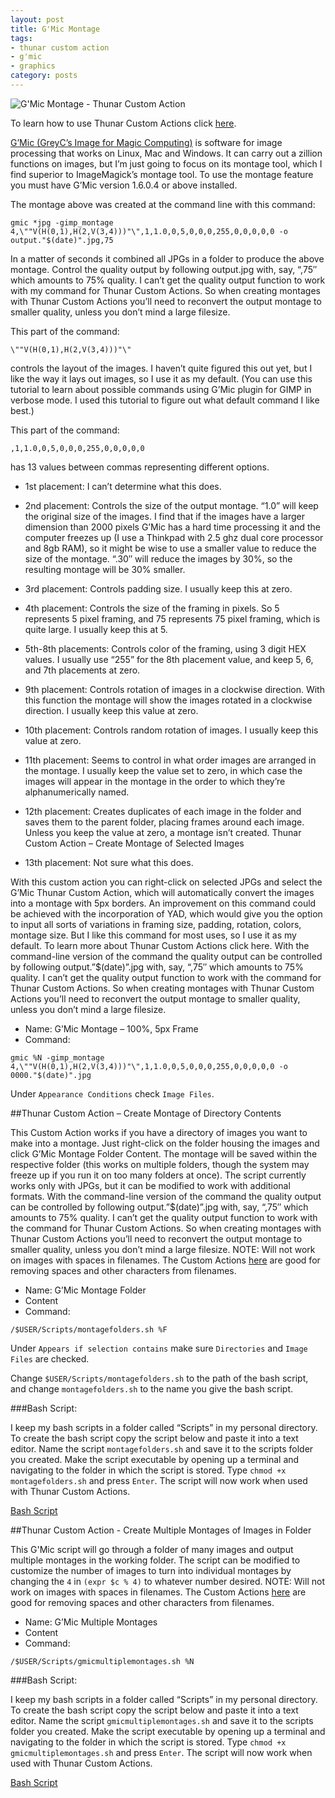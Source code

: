 ```yaml
---
layout: post
title: G'Mic Montage
tags:
- thunar custom action
- g'mic
- graphics
category: posts
---
```

![G'Mic Montage - Thunar Custom Action](http://i.imgur.com/306Q9j1l.jpg)

To learn how to use Thunar Custom Actions click [here](http://birchwell.github.io/posts/tutorial-convert-video-to-avi/).

[G’Mic (GreyC’s Image for Magic Computing)](http://gmic.eu/) is software for image processing that works on Linux, Mac and Windows. It can carry out a zillion functions on images, but I’m just going to focus on its montage tool, which I find superior to ImageMagick’s montage tool. To use the montage feature you must have G’Mic version 1.6.0.4 or above installed.

The montage above was created at the command line with this command:

`gmic *jpg -gimp_montage 4,\""V(H(0,1),H(2,V(3,4)))"\",1,1.0,0,5,0,0,0,255,0,0,0,0,0 -o output."$(date)".jpg,75`

In a matter of seconds it combined all JPGs in a folder to produce the above montage. Control the quality output by following output.jpg with, say, “,75″ which amounts to 75% quality. I can’t get the quality output function to work with my command for Thunar Custom Actions. So when creating montages with Thunar Custom Actions you’ll need to reconvert the output montage to smaller quality, unless you don’t mind a large filesize.

This part of the command:

`\""V(H(0,1),H(2,V(3,4)))"\"`

controls the layout of the images. I haven’t quite figured this out yet, but I like the way it lays out images, so I use it as my default. (You can use this tutorial to learn about possible commands using G’Mic plugin for GIMP in verbose mode.  I used this tutorial to figure out what default command I like best.)

This part of the command:

`,1,1.0,0,5,0,0,0,255,0,0,0,0,0`

has 13 values between commas representing different options.

* 1st placement: I can’t determine what this does.

* 2nd placement: Controls the size of the output montage. “1.0” will keep the original size of the images. I find that if the images have a larger dimension than 2000 pixels G’Mic has a hard time processing it and the computer freezes up (I use a Thinkpad with 2.5 ghz dual core processor and 8gb RAM), so it might be wise to use a smaller value to reduce the size of the montage. “.30″ will reduce the images by 30%, so the resulting montage will be 30% smaller.

* 3rd placement: Controls padding size. I usually keep this at zero.

* 4th placement: Controls the size of the framing in pixels. So 5 represents 5 pixel framing, and 75 represents 75 pixel framing, which is quite large. I usually keep this at 5.

* 5th-8th placements: Controls color of the framing, using 3 digit HEX values. I usually use “255” for the 8th placement value, and keep 5, 6, and 7th placements at zero.

* 9th placement: Controls rotation of images in a clockwise direction. With this function the montage will show the images rotated in a clockwise direction. I usually keep this value at zero.

* 10th placement: Controls random rotation of images. I usually keep this value at zero.

* 11th placement: Seems to control in what order images are arranged in the montage. I usually keep the value set to zero, in which case the images will appear in the montage in the order to which they’re alphanumerically named.

* 12th placement: Creates duplicates of each image in the folder and saves them to the parent folder, placing frames around each image. Unless you keep the value at zero, a montage isn’t created.
Thunar Custom Action – Create Montage of Selected Images

* 13th placement: Not sure what this does.

With this custom action you can right-click on selected JPGs and select the G’Mic Thunar Custom Action, which will automatically convert the images into a montage with 5px borders. An improvement on this command could be achieved with the incorporation of YAD, which would give you the option to input all sorts of variations in framing size, padding, rotation, colors, montage size. But I like this command for most uses, so I use it as my default. To learn more about Thunar Custom Actions click here. With the command-line version of the command the quality output can be controlled by following output.”$(date)”.jpg with, say, “,75″ which amounts to 75% quality. I can’t get the quality output function to work with the command for Thunar Custom Actions. So when creating montages with Thunar Custom Actions you’ll need to reconvert the output montage to smaller quality, unless you don’t mind a large filesize.

* Name: G’Mic Montage – 100%, 5px Frame
* Command: 

`gmic %N -gimp_montage 4,\""V(H(0,1),H(2,V(3,4)))"\",1,1.0,0,5,0,0,0,255,0,0,0,0,0 -o 0000."$(date)".jpg`

Under `Appearance Conditions` check `Image Files`.

##Thunar Custom Action – Create Montage of Directory Contents

This Custom Action works if you have a directory of images you want to make into a montage. Just right-click on the folder housing the images and click G’Mic Montage Folder Content. The montage will be saved within the respective folder (this works on multiple folders, though the system may freeze up if you run it on too many folders at once). The script currently works only with JPGs, but it can be modified to work with additional formats. With the command-line version of the command the quality output can be controlled by following output.”$(date)”.jpg with, say, “,75″ which amounts to 75% quality. I can’t get the quality output function to work with the command for Thunar Custom Actions. So when creating montages with Thunar Custom Actions you’ll need to reconvert the output montage to smaller quality, unless you don’t mind a large filesize. NOTE: Will not work on images with spaces in filenames. The Custom Actions [here](http://birchwell.github.io/posts/thunar-custom-action-slugify-and-remove-custom-characters/) are good for removing spaces and other characters from filenames.

* Name: G’Mic Montage Folder 
* Content
* Command: 

`/$USER/Scripts/montagefolders.sh %F`

Under `Appears if selection contains` make sure `Directories` and `Image Files` are checked.

Change `$USER/Scripts/montagefolders.sh` to the path of the bash script, and change `montagefolders.sh` to the name you give the bash script.

###Bash Script:

I keep my bash scripts in a folder called “Scripts” in my personal directory. To create the bash script copy the script below and paste it into a text editor. Name the script `montagefolders.sh` and save it to the scripts folder you created. Make the script executable by opening up a terminal and navigating to the folder in which the script is stored. Type `chmod +x montagefolders.sh` and press `Enter`. The script will now work when used with Thunar Custom Actions.

[Bash Script](http://gist.github.com/Birchwell/b9805289893117345f1f)

##Thunar Custom Action - Create Multiple Montages of Images in Folder

This G'Mic script will go through a folder of many images and output multiple montages in the working folder. The script can be modified to customize the number of images to turn into individual montages by changing the `4` in `(expr $c % 4)` to whatever number desired. NOTE: Will not work on images with spaces in filenames. The Custom Actions [here](http://birchwell.github.io/posts/slugify-and-remove-custom-characters/) are good for removing spaces and other characters from filenames.


* Name: G’Mic Multiple Montages
* Content
* Command: 

`/$USER/Scripts/gmicmultiplemontages.sh %N`

###Bash Script:

I keep my bash scripts in a folder called “Scripts” in my personal directory. To create the bash script copy the script below and paste it into a text editor. Name the script `gmicmultiplemontages.sh` and save it to the scripts folder you created. Make the script executable by opening up a terminal and navigating to the folder in which the script is stored. Type `chmod +x gmicmultiplemontages.sh` and press `Enter`. The script will now work when used with Thunar Custom Actions.

[Bash Script](http://gist.github.com/Birchwell/8065b4561c98c5a8a5cf)
